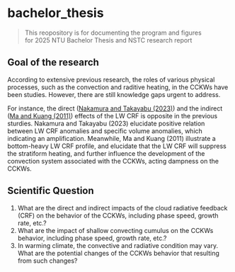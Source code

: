 # bachelor_thesis
> This reopository is for documenting the program and figures \
> for 2025 NTU Bachelor Thesis and NSTC research report

## Goal of the research
According to extensive previous research, the roles of various physical processes, such as the convection and raditive heating, in the CCKWs have been studies. However, there are still knowledge gaps urgent to address.

For instance, the direct (<a href="https://agupubs.onlinelibrary.wiley.com/doi/10.1029/2023GL105160">Nakamura and Takayabu (2023)</a>) and the indirect (<a href="https://agupubs.onlinelibrary.wiley.com/doi/full/10.1029/2011GL049734">Ma and Kuang (2011)</a>) effects of the LW CRF is opposite in the previous sturdies. Nakamura and Takayabu (2023) elucidate positive relation between LW CRF anomalies and specific volume anomalies, which indicating an amplification. Meanwhile, Ma and Kuang (2011) illustrate a bottom-heavy LW CRF profile, and elucidate that the LW CRF will suppress the stratiform heating, and further influence the development of the convection system associated with the CCKWs, acting dampness on the CCKWs.


## Scientific Question
1. What are the direct and indirect impacts of the cloud radiative feedback (CRF) on the behavior of the CCKWs, including phase speed, growth rate, etc.?
2. What are the impact of shallow convecting cumulus on the CCKWs behavior, including phase speed, growth rate, etc.?
3. In warming climate, the convective and radiative condition may vary. What are the potential changes of the CCKWs behavior that resulting from such changes?
